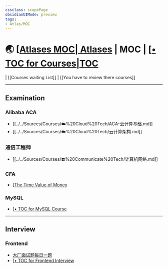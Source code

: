 ```yaml
---
cssclass: scopePage
obsidianUIMode: preview
tags:
- Atlas/MOC
---
```

# 🌏 [[Atlases MOC| Atlases](../Atlases%20MOC.md) | MOC | [[• TOC for Courses|TOC](../../Sources/Courses/%E2%80%A2%20TOC%20for%20Courses.md)

| [[Courses waiting List]] | [[You have to review there courses]] 

---
## Examination

### Alibaba ACA

- [[../../Sources/Courses/☁️%20Cloud%20Tech/ACA-云计算基础.md]]
- [[../../Sources/Courses/☁️%20Cloud%20Tech/云计算架构.md]]

### 通信工程师

- [[../../Sources/Courses/☎️%20Communicate%20Tech/计算机网络.md]]

### CFA

- [[The Time Value of Money](../../Sources/Courses/%F0%9F%92%B5%20CFA/The%20Time%20Value%20of%20Money.md)

### MySQL

- [[• TOC for MySQL Course](../../Sources/Courses/%E2%9A%99%EF%B8%8F%20Database/MySQL/%E2%80%A2%20TOC%20for%20MySQL%20Course.md)

---
## Interview

### Frontend

-  [大厂面试题每日一题](https://q.shanyue.tech/)
- [[• TOC for Frontend Interview](../../Sources/Courses/%F0%9F%97%BF%20Frontend%20Interview/%E2%80%A2%20TOC%20for%20Frontend%20Interview.md)